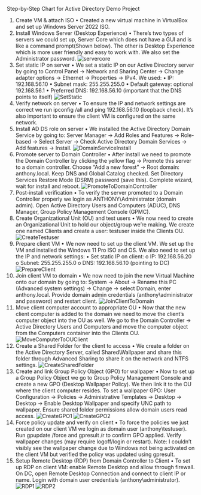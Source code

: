 Step-by-Step Chart for Active Directory Demo Project

1.	Create VM & attach ISO
• Created a new virtual machine in VirtualBox and set up Windows Server 2022 ISO.
2.	Install Windows Server (Desktop Experience)
• There’s two types of servers we could set up, Server Core which does not have a GUI and is like a command prompt(Shown below). The other is Desktop Experience which is more user friendly and easy to work with. We also set the Administrator password.
![servercore](Images/servercore.png)
3.	Set static IP on server
• We set a static IP on our Active Directory server by going to Control Panel → Network and Sharing Center → Change adapter options → Ethernet → Properties → IPv4. We used:
• IP: 192.168.56.10
• Subnet mask: 255.255.255.0
• Default gateway: optional 192.168.56.1
• Preferred DNS: 192.168.56.10 (important that the DNS points to itself)
![SetStatic](Images/SetStatic.png)
4.	Verify network on server
• To ensure the IP and network settings are correct we run ipconfig /all and ping 192.168.56.10 (loopback check). It’s also important to ensure the client VM is configured on the same network.
5.	Install AD DS role on server
• We installed the Active Directory Domain Service by going to: Server Manager → Add Roles and Features → Role-based → Select Server → Check Active Directory Domain Services → Add features → Install.
![DomainServiceInstall](Images/DomainServiceInstall.png)
6.	Promote server to Domain Controller
• After install we need to promote the Domain Controller by clicking the yellow flag → Promote this server to a domain controller. Choose “Add a new forest” → Root domain: anthony.local. Keep DNS and Global Catalog checked. Set Directory Services Restore Mode (DSRM) password (save this). Complete wizard, wait for install and reboot.
![PromoteToDomainController](Images/PromoteToDomainController.png)
7.	Post-install verification
• To verify the server promoted to a Domain Controller properly we login as ANTHONY\Administrator (domain admin). Open Active Directory Users and Computers (ADUC), DNS Manager, Group Policy Management Console (GPMC).
8.	Create Organizational Unit (OU) and test users
• We now need to create an Organizational Unit to hold our object/group we’re making. We create one named Clients and create a user: testuser inside the Clients OU.
![CreateTestuser](Images/CreateTestuser.png)
9.	Prepare client VM
• We now need to set up the client VM. We set up the VM and installed the Windows 11 Pro ISO and OS. We also need to set up the IP and network settings:
• Set static IP on client:
o IP: 192.168.56.20
o Subnet: 255.255.255.0
o DNS: 192.168.56.10 (pointing to DC)
![PrepareClient](Images/PrepareClient.png)
10.	Join client VM to domain
• We now need to join the new Virtual Machine onto our domain by going to: System → About → Rename this PC (Advanced system settings) → Change → select Domain, enter anthony.local. Provide domain admin credentials (anthony\administrator and password) and restart client.
![JoinClientToDomain](Images/JoinClientToDomain.png)
11.	Move client computer account to appropriate OU
• Now that the new client computer is added to the domain we need to move the client’s computer object into the OU as well. We go to the Domain Controller → Active Directory Users and Computers and move the computer object from the Computers container into the Clients OU.
![MoveComputerToOUClient](Images/MoveComputerToOUClient.png)
12.	Create a Shared Folder for the client to access
• We create a folder on the Active Directory Server, called Shared\Wallpaper and share this folder through Advanced Sharing to share it on the network and NTFS settings.
![CreateSharedFolder](Images/CreateSharedFolder.png)
13.	Create and link Group Policy Object (GPO) for wallpaper
• Now to set up a Group Policy Object we go to Group Policy Management Console and create a new GPO (Desktop Wallpaper Policy). We then link it to the OU where the client computer resides. To set a wallpaper GPO: User Configuration → Policies → Administrative Templates → Desktop → Desktop → Enable Desktop Wallpaper and specify UNC path to wallpaper. Ensure shared folder permissions allow domain users read access.
![CreateGPO1](Images/CreateGPO1.png)
![CreateGPO2](Images/CreateGPO2.png)
14.	Force policy update and verify on client
• To force the policies we just created on our client VM we login as domain user (anthony\testuser). Run gpupdate /force and gpresult /r to confirm GPO applied. Verify wallpaper changes (may require logoff/login or restart). Note: I couldn’t visibly see the wallpaper change due to Windows not being activated on the client VM but verified the policy was updated using gpresult.
15.	Setup Remote Desktop (RDP) from Domain Controller to Client
• To set up RDP on client VM: enable Remote Desktop and allow through firewall. On DC, open Remote Desktop Connection and connect to client IP or name. Login with domain user credentials (anthony\administrator).
![RDP1](Images/RDP1.png)
![RDP2](Images/RDP2.png)
